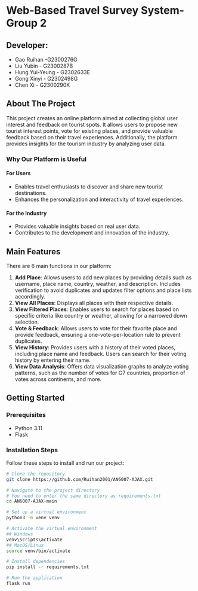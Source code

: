 # Web-Based Travel Survey System-Group 2
## Developer:
- Gao Ruihan -G2300276G
- Liu Yubin - G2300287B
- Hung Yui-Yeung - G2302633E
- Gong Xinyi - G2302498G
- Chen Xi - G2300290K
## About The Project
This project creates an online platform aimed at collecting global user interest and feedback on tourist spots. It allows users to propose new tourist interest points, vote for existing places, and provide valuable feedback based on their travel experiences. Additionally, the platform provides insights for the tourism industry by analyzing user data.
### Why Our Platform is Useful
#### For Users
- Enables travel enthusiasts to discover and share new tourist destinations.
- Enhances the personalization and interactivity of travel experiences.
#### For the Industry
- Provides valuable insights based on real user data.
- Contributes to the development and innovation of the industry.
## Main Features
There are 6 main functions in our platform:
1. **Add Place**: Allows users to add new places by providing details such as username, place name, country, weather, and description. Includes verification to avoid duplicates and updates filter options and place lists accordingly.
2. **View All Places**: Displays all places with their respective details.
3. **View Filtered Places**: Enables users to search for places based on specific criteria like country or weather, allowing for a narrowed down selection.
4. **Vote & Feedback**: Allows users to vote for their favorite place and provide feedback, ensuring a one-vote-per-location rule to prevent duplicates.
5. **View History**: Provides users with a history of their voted places, including place name and feedback. Users can search for their voting history by entering their name.
6. **View Data Analysis**: Offers data visualization graphs to analyze voting patterns, such as the number of votes for G7 countries, proportion of votes across continents, and more.

## Getting Started

### Prerequisites
- Python 3.11
- Flask

### Installation Steps

Follow these steps to install and run our project:

```bash
# Clone the repository
git clone https://github.com/Ruihan2001/AN6007-AJAX.git

# Navigate to the project directory
# You need to enter the same directory as requirements.txt
cd AN6007-AJAX-main

# Set up a virtual environment
python3 -m venv venv

# Activate the virtual environment
## Windows
venv\Scripts\activate
## MacOS/Linux
source venv/bin/activate

# Install dependencies
pip install -r requirements.txt

# Run the application
flask run